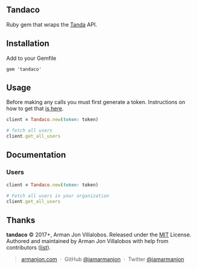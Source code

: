 ## Tandaco
Ruby gem that wraps the [Tanda](https://tanda.co) API.

## Installation
Add to your Gemfile
```
gem 'tandaco'
```

## Usage
Before making any calls you must first generate a token. Instructions on how to
get that [is
here](https://my.tanda.co/api/v2/documentation#header-authentication-(authorization-code)).

```ruby
client = Tandaco.new(token: token)

# fetch all users
client.get_all_users
```

## Documentation
### Users
```ruby
client = Tandaco.new(token: token)

# Fetch all users in your organization
client.get_all_users
```

## Thanks

**tandaco** © 2017+, Arman Jon Villalobos. Released under the [MIT] License.<br>
Authored and maintained by Arman Jon Villalobos with help from contributors ([list][contributors]).

> [armanjon.com](http://armanjon.com) &nbsp;&middot;&nbsp;
> GitHub [@iamarmanjon](https://github.com/iamarmanjon) &nbsp;&middot;&nbsp;
> Twitter [@iamarmanjon](https://twitter.com/iamarmanjon)

[MIT]: http://mit-license.org/
[contributors]: http://github.com/iamarmanjon/tandaco/contributors
